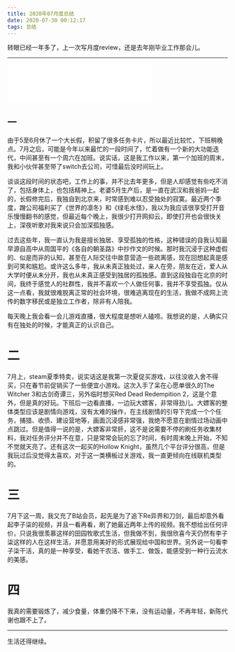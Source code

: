 ```yaml
---
title: 2020年07月度总结
date: 2020-07-30 00:12:17
tags: 总结
---
```

转眼已经一年多了，上一次写月度review，还是去年刚毕业工作那会儿。

<!--more-->

---

<iframe frameborder="no" border="0" marginwidth="0" marginheight="0" width="330" height="86" src="//music.163.com/outchain/player?type=2&amp;id=30394202&amp;auto=1&amp;height=66"></iframe>

## 一

由于5至6月休了一个大长假，积留了很多任务卡片，所以最近比较忙，下班稍晚点。7月之后，可能是今年以来最忙的一段时间了，忙着做有一个新的大功能迭代，中间甚至有一个周六在加班。说实话，这是我工作以来，第一个加班的周末，我和小伙伴甚至带了switch去公司，可惜最后没时间玩上。

谈谈这段时间的状态吧，工作上的事，并不比去年更多，但是人却感觉有些吃不消了，包括身体上，也包括精神上。老婆5月生产后，是一直在武汉和我爸妈一起的，长假修完后，我独自到北京来，时常感到难以忍受独处的寂寞。最近两个季度，蹭公司福利买了《世界的凛冬》和《绿毛水怪》，我以为我应该很享受打开音乐慢慢翻书的感觉，但最近每个晚上，我很少打开网抑云，即使打开也会很快关上，深夜听歌对我来说只会加深孤独感。

过去这些年，我一直认为我是擅长独居、享受孤独的性格，这种错误的自我认知最早源自高中从周国平的《各自的朝圣路》中抄作文的时候。那时我沉浸于这种虚假的、似是而非的认知，甚至在人际交往中故意营造一些疏离感，现在回想起真是感到可笑和尴尬。或许这么多年，我从未真正独处过，亲人在旁，朋友在近，爱人从大学时便从未分开，我也从未真正感受到独居的孤独感。直到这段独自在北京的时间，我终于感觉人的社群性，我并不喜欢一个人做任何事，我并不享受孤独。仅从这一点看，我就很难脱离正常的社会环境，很难逃离现在的生活，我做不成网上流传的数字移民或是独立工作者，除非有人陪我。

每天晚上我会看一会儿游戏直播，很大程度是想听人磕唠。我想说的是，人确实只有在独处的时候，才能真正的认识自己。

# 二

7月上，steam夏季特卖，说实话这是我第一次夏促买游戏，以往没收入舍不得买，只在春节前促销买了一些便宜小游戏。这次入手了呆在心愿单很久的The Witcher 3和古剑奇谭三，另外临时想买Red Dead Redempition 2，这是个意外，但是真的好玩。下班后一边看直播，一边玩大嫖客，非常得劲儿。大嫖客的整体类型应该是剧情向游戏，没有太难的操作，在主线剧情的引导下完成一个个任务，捕猎、收债、建设营地等，画面沉浸感非常强，我绝不愿意在剧情过场动画中点跳过。但是值得一说的是，大嫖客非常肝，这不是说需要不停的刷任务收集材料，我对任务评分并不在意，只是常常会玩的忘了时间，有时周末晚上开始，不知不觉就天亮了。还有这次一起买的Hollow Knight，虽然几个平台评分很高，但是我玩过后没觉得太喜欢，对于这一类横板过关游戏，我一直更倾向在线联机类型的。

# 三

7月下这一周，我又充了B站会员，起先是为了追下Re异界和刀剑，最后却意外看起李子柒的视频，并且一看再看，刷了她最近两年上传的视频。我不想给出任何评价，只说我很羡慕这样的田园牧歌式生活，但我做不到，我很欣喜今天仍然有李子柒这样的人在这样生活，并愿意用美好的形式展现给中国和世界。另外说一句看李子柒干活，真的是一种享受，看她干农活、做手工、做饭，能感受到一种行云流水的美感。

# 四

我真的需要锻炼了，减少食量，体重仍降不下来，没有运动量，不再年轻，新陈代谢也跟不上了。

---------

生活还得继续。


